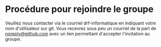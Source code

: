 # Procédure pour rejoindre le groupe
Veuillez nous contacter via le courriel drf-informatique en indiquant votre nom d'utilisateur sur git.
Vous recevrez sous peu un courriel de la part de noreply@github.com avec un lien permettant d'accepter l'invitation au groupe. 
